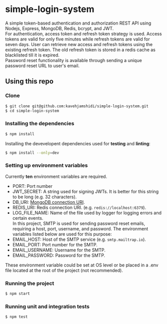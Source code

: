 # simple-login-system
A simple token-based authentication and authorization REST API using Nodejs, Express, MongoDB, Redis, bcrypt, and JWT.  
For authentication, access token and refresh token strategy is used. Access tokens are valid for only five minutes while refresh tokens are valid for seven days. User can retrieve new access and refresh tokens using the existing refresh token. The old refresh token is stored in a redis cache as blacklisted till it is expired.  
Password reset functionality is available through sending a unique password reset URL to user's email. 

## Using this repo

### Clone

```bash
$ git clone git@github.com:kavehjamshidi/simple-login-system.git
$ cd simple-login-system
```

### Installing the dependencies

```bash
$ npm install
```  
Installing the devevelopent dependencies used for **testing** and **linting**:  
```bash
$ npm install --only=dev
```
### Setting up environment variables

Currently **ten** environment variables are required.

- PORT: Port number
- JWT_SECRET: A string used for signing JWTs. It is better for this string to be long (e.g. 32 characters).
- DB_URI: [MongoDB connection URI](https://docs.mongodb.com/manual/reference/connection-string/).
- REDIS_URI: Redis connection URI. (e.g. `redis://localhost:6379`).
- LOG_FILE_NAME: Name of the file used by logger for logging errors and certain events.  
In this project, SMTP is used for sending password reset emails, requiring a host, port, username, and password. The environment variables listed below are used for this purpose:  
- EMAIL_HOST: Host of the SMTP service (e.g. `smtp.mailtrap.io`).  
- EMAIL_PORT: Port number for the SMTP.
- EMAIL_USERNAME: Username for the SMTP.
- EMAIL_PASSWORD: Password for the SMTP.

These environment variable could be set at OS level or be placed in a .env file located at the root of the project (not recommended).

### Running the project

```bash
$ npm start
```
### Running unit and integration tests  

```bash
$ npm test
```
